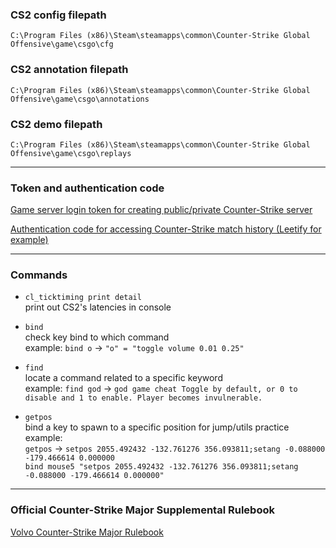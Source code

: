 ### CS2 config filepath
```
C:\Program Files (x86)\Steam\steamapps\common\Counter-Strike Global Offensive\game\csgo\cfg
```
### CS2 annotation filepath
```
C:\Program Files (x86)\Steam\steamapps\common\Counter-Strike Global Offensive\game\csgo\annotations
```
### CS2 demo filepath
```
C:\Program Files (x86)\Steam\steamapps\common\Counter-Strike Global Offensive\game\csgo\replays
```
------

### Token and authentication code
[Game server login token for creating public/private Counter-Strike server](https://steamcommunity.com/dev/managegameservers)

[Authentication code for accessing Counter-Strike match history (Leetify for example)](https://help.steampowered.com/en/wizard/HelpWithGameIssue/?appid=730&issueid=128)

------

### Commands
* `cl_ticktiming print detail`  
print out CS2's latencies in console

* `bind`  
check key bind to which command  
example: `bind o` -> `"o" = "toggle volume 0.01 0.25"`  

* `find`  
locate a command related to a specific keyword  
example: `find god` ->  `god game cheat Toggle by default, or 0 to disable and 1 to enable. Player becomes invulnerable.`  

* `getpos`  
bind a key to spawn to a specific position for jump/utils practice  
example:  
`getpos` -> `setpos 2055.492432 -132.761276 356.093811;setang -0.088000 -179.466614 0.000000`  
`bind mouse5 "setpos 2055.492432 -132.761276 356.093811;setang -0.088000 -179.466614 0.000000"`

------
### Official Counter-Strike Major Supplemental Rulebook
[Volvo Counter-Strike Major Rulebook](https://github.com/ValveSoftware/counter-strike/blob/main/major-supplemental-rulebook.md)


